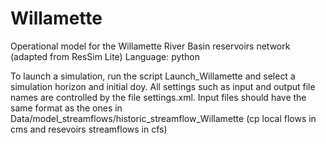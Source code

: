 # Willamette
Operational model for the Willamette River Basin reservoirs network (adapted from ResSim Lite)
Language: python

To launch a simulation, run the script Launch_Willamette and select a simulation horizon and initial doy. All settings such as input and output file names are controlled by the file settings.xml. Input files should have the same format as the ones in Data/model_streamflows/historic_streamflow_Willamette (cp local flows in cms and resevoirs streamflows in cfs)

